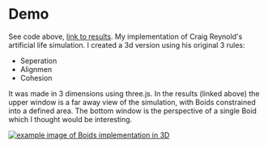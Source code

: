 # Demo
See code above, [link to results](https://amazing-douhua-119f06.netlify.app/). My implementation of Craig Reynold's artificial life simulation. I created a 3d version using his original 3 rules:
- Seperation
- Alignmen
- Cohesion

It was made in 3 dimensions using three.js. In the results (linked above) the upper window is a far away view of the simulation, with Boids constrained into a defined area. The bottom window is the perspective of a single Boid which I thought would be interesting. 


[![example image of Boids implementation in 3D](https://user-images.githubusercontent.com/15258360/210158733-23cdef6b-560a-4d08-8881-7235ffc3cc21.png)](https://amazing-douhua-119f06.netlify.app/)
